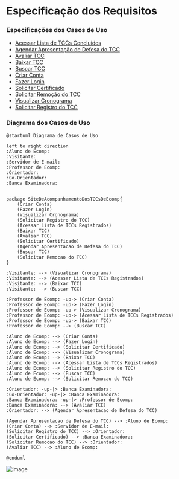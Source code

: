 # Especificação dos Requisitos

### Especificações dos Casos de Uso

- [Acessar Lista de TCCs Concluídos](reqs_AcessarListaTCC.md)
- [Agendar Apresentação de Defesa do TCC](reqs_AgendarApresentacao.md)
- [Avaliar TCC](reqs_AvaliarTCC.md)
- [Baixar TCC](reqs_BaixarTCC.md)
- [Buscar TCC](reqs_BuscarTCC.md)
- [Criar Conta](reqs_CriarConta.md)
- [Fazer Login](reqs_FazerLogin.md)
- [Solicitar Certificado](reqs_SolicitarCertificado.md)
- [Solicitar Remoção do TCC](reqs_SolicitarRemocaoTCC.md)
- [Visualizar Cronograma](reqs_VisualizarCronogramaTCC.md)
- [Solicitar Registro do TCC](reqs_solicitarRegistroTCC.md)


### Diagrama dos Casos de Uso
```plantuml
@startuml Diagrama de Casos de Uso

left to right direction
:Aluno de Ecomp:
:Visitante: 
:Servidor de E-mail:
:Professor de Ecomp: 
:Orientador:
:Co-Orientador:
:Banca Examinadora:


package SiteDeAcompanhamentoDosTCCsDeEcomp{
    (Criar Conta) 
    (Fazer Login) 
    (Visualizar Cronograma)
    (Solicitar Registro do TCC)
    (Acessar Lista de TCCs Registrados)
    (Baixar TCC)
    (Avaliar TCC)
    (Solicitar Certificado)
    (Agendar Apresentacao de Defesa do TCC)
    (Buscar TCC)
    (Solicitar Remocao do TCC)
}

:Visitante: --> (Visualizar Cronograma)
:Visitante: --> (Acessar Lista de TCCs Registrados)
:Visitante: --> (Baixar TCC)
:Visitante: --> (Buscar TCC)

:Professor de Ecomp: -up-> (Criar Conta)
:Professor de Ecomp: -up-> (Fazer Login)
:Professor de Ecomp: -up-> (Visualizar Cronograma)
:Professor de Ecomp: -up-> (Acessar Lista de TCCs Registrados)
:Professor de Ecomp: -up-> (Baixar TCC)
:Professor de Ecomp: --> (Buscar TCC)

:Aluno de Ecomp: --> (Criar Conta)
:Aluno de Ecomp: --> (Fazer Login)
:Aluno de Ecomp: --> (Solicitar Certificado)
:Aluno de Ecomp: --> (Visualizar Cronograma)
:Aluno de Ecomp: --> (Baixar TCC)
:Aluno de Ecomp: --> (Acessar Lista de TCCs Registrados)
:Aluno de Ecomp: --> (Solicitar Registro do TCC)
:Aluno de Ecomp: --> (Buscar TCC)
:Aluno de Ecomp: --> (Solicitar Remocao do TCC)

:Orientador: -up-|> :Banca Examinadora:
:Co-Orientador: -up-|> :Banca Examinadora:
:Banca Examinadora: -up-|> :Professor de Ecomp:
:Banca Examinadora: --> (Avaliar TCC)
:Orientador: --> (Agendar Apresentacao de Defesa do TCC)

(Agendar Apresentacao de Defesa do TCC) --> :Aluno de Ecomp:
(Criar Conta) --> :Servidor de E-mail:
(Solicitar Registro do TCC) --> :Orientador:
(Solicitar Certificado) --> :Banca Examinadora:
(Solicitar Remocao do TCC) --> :Orientador:
(Avaliar TCC) --> :Aluno de Ecomp:

@enduml
```
![image](https://user-images.githubusercontent.com/48933397/148123499-3155b8ca-ff90-47c9-b709-dc4b57666f27.png)

